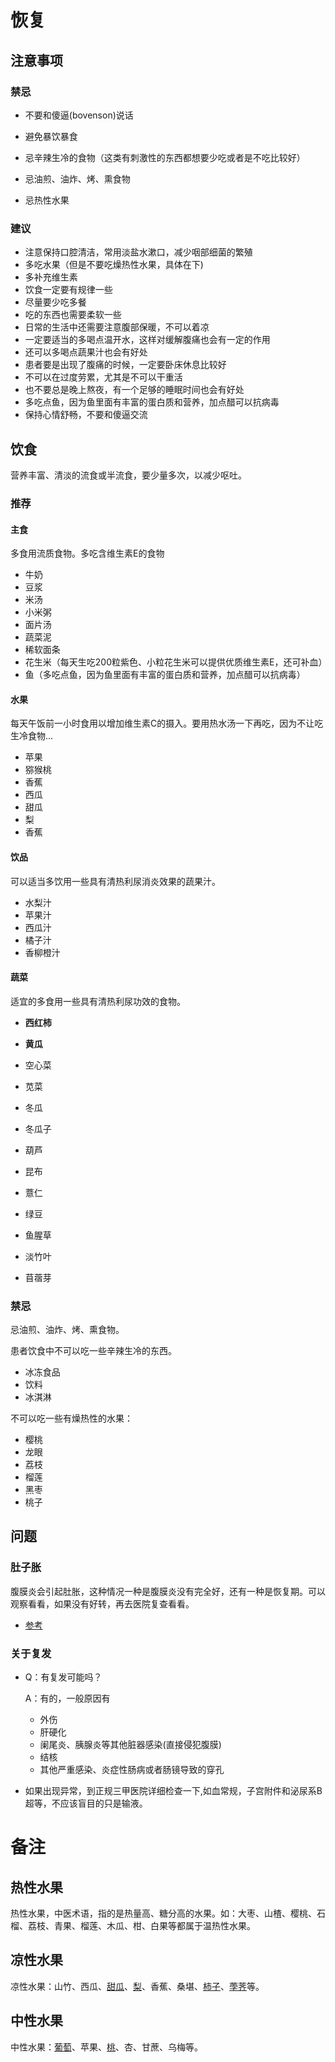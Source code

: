 # 恢复

## 注意事项

### 禁忌

- 不要和傻逼(bovenson)说话

- 避免暴饮暴食
- 忌辛辣生冷的食物（这类有刺激性的东西都想要少吃或者是不吃比较好）
- 忌油煎、油炸、烤、熏食物
- 忌热性水果

### 建议

- 注意保持口腔清洁，常用淡盐水漱口，减少咽部细菌的繁殖
- 多吃水果（但是不要吃燥热性水果，具体在下)
- 多补充维生素
- 饮食一定要有规律一些
- 尽量要少吃多餐
- 吃的东西也需要柔软一些
- 日常的生活中还需要注意腹部保暖，不可以着凉
- 一定要适当的多喝点温开水，这样对缓解腹痛也会有一定的作用
- 还可以多喝点蔬果汁也会有好处
- 患者要是出现了腹痛的时候，一定要卧床休息比较好
- 不可以在过度劳累，尤其是不可以干重活
- 也不要总是晚上熬夜，有一个足够的睡眠时间也会有好处
- 多吃点鱼，因为鱼里面有丰富的蛋白质和营养，加点醋可以抗病毒
- 保持心情舒畅，不要和傻逼交流

## 饮食

营养丰富、清淡的流食或半流食，要少量多次，以减少呕吐。

### 推荐

#### 主食

多食用流质食物。多吃含维生素E的食物

- 牛奶
- 豆浆
- 米汤
- 小米粥
- 面片汤
- 蔬菜泥
- 稀软面条
- 花生米（每天生吃200粒紫色、小粒花生米可以提供优质维生素E，还可补血）
- 鱼（多吃点鱼，因为鱼里面有丰富的蛋白质和营养，加点醋可以抗病毒）

#### 水果

每天午饭前一小时食用以增加维生素C的摄入。要用热水汤一下再吃，因为不让吃生冷食物...

- 苹果
- 猕猴桃
- 香蕉
- 西瓜
- 甜瓜
- 梨
- 香蕉

#### 饮品

可以适当多饮用一些具有清热利尿消炎效果的蔬果汁。

- 水梨汁
- 苹果汁
- 西瓜汁
- 橘子汁
- 香柳橙汁

#### 蔬菜

适宜的多食用一些具有清热利尿功效的食物。

- **西红柿**
- **黄瓜**


- 空心菜
- 苋菜
- 冬瓜
- 冬瓜子
- 葫芦
- 昆布
- 薏仁
- 绿豆
- 鱼腥草
- 淡竹叶
- 苜蓿芽

### 禁忌

忌油煎、油炸、烤、熏食物。

患者饮食中不可以吃一些辛辣生冷的东西。

- 冰冻食品
- 饮料
- 冰淇淋

不可以吃一些有燥热性的水果：

- 樱桃
- 龙眼
- 荔枝
- 榴莲
- 黑枣
- 桃子

## 问题

### 肚子胀

腹膜炎会引起肚胀，这种情况一种是腹膜炎没有完全好，还有一种是恢复期。可以观察看看，如果没有好转，再去医院复查看看。

- [参考](http://muzhi.baidu.com/question/690235477806761804.html)

### 关于复发

- Q：有复发可能吗？

  A：有的，一般原因有

  - 外伤
  - 肝硬化
  - 阑尾炎、胰腺炎等其他脏器感染(直接侵犯腹膜)
  - 结核
  - 其他严重感染、炎症性肠病或者肠镜导致的穿孔


- 如果出现异常，到正规三甲医院详细检查一下,如血常规，子宫附件和泌尿系B超等，不应该盲目的只是输液。

# 备注

## 热性水果

热性水果，中医术语，指的是热量高、糖分高的水果。如：大枣、山楂、樱桃、石榴、荔枝、青果、榴莲、木瓜、柑、白果等都属于温热性水果。

## 凉性水果

凉性水果：山竹、西瓜、[甜瓜](https://baike.baidu.com/item/%E7%94%9C%E7%93%9C)、[梨](https://baike.baidu.com/item/%E6%A2%A8)、香蕉、桑堪、[柿子](https://baike.baidu.com/item/%E6%9F%BF%E5%AD%90)、[荸荠](https://baike.baidu.com/item/%E8%8D%B8%E8%8D%A0)等。

## 中性水果

中性水果：[葡萄](https://baike.baidu.com/item/%E8%91%A1%E8%90%84)、苹果、[桃](https://baike.baidu.com/item/%E6%A1%83)、杏、甘蔗、乌梅等。